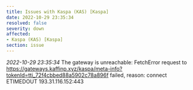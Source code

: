```yaml
---
title: Issues with Kaspa (KAS) [Kaspa]
date: 2022-10-29 23:35:34
resolved: false
severity: down
affected:
- Kaspa (KAS) [Kaspa]
section: issue
---
```


*2022-10-29 23:35:34* The gateway is unreachable: FetchError request to https://gateways.kaffinp.xyz/kaspa/meta-info?tokenId=tti_72f4cbbed88a5902c78a896f failed, reason: connect ETIMEDOUT 193.31.116.152:443